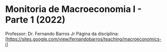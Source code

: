 # Monitoria de Macroeconomia I - Parte 1 (2022)
Professor: Dr. Fernando Barros Jr
Página da disciplina: [https://sites.google.com/view/fernandobarros/teaching/macroeconomics-i]

